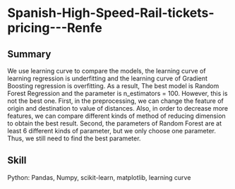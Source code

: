 # Spanish-High-Speed-Rail-tickets-pricing---Renfe

## Summary
We use learning curve to compare the models, the learning curve of learning regression is underfitting and the learning curve of Gradient Boosting regression is overfitting. As a result, The best model is Random Forest Regression and the parameter is n_estimators = 100. However, this is not the best one. First, in the preprocessing, we can change the feature of origin and destination to value of distances. Also, in order to decrease more features, we can compare different kinds of method of reducing dimension to obtain the best result. Second, the parameters of Random Forest are at least 6 different kinds of parameter, but we only choose one parameter. Thus, we still need to find the best parameter.


## Skill
Python: Pandas, Numpy, scikit-learn, matplotlib, learning curve
